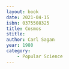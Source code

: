 ```yaml
---
layout: book
date: 2021-04-15
isbn: 0375508325
title: Cosmos
stitle: 
author: Carl Sagan
year: 1980
category:
    - Popular Science
---
```

